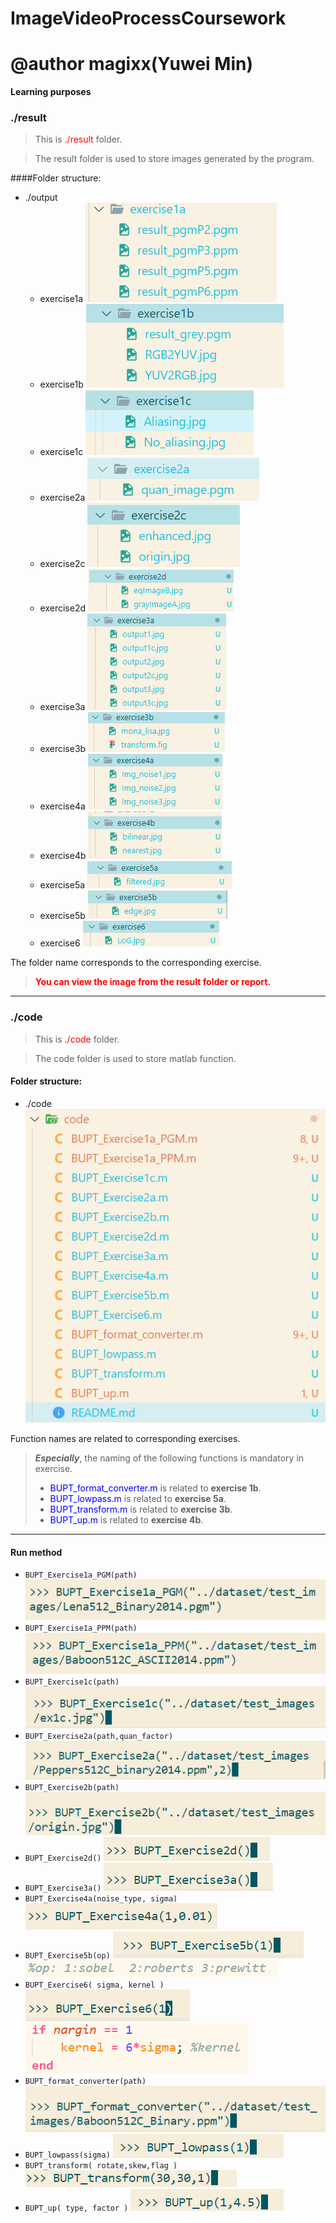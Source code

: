 # ImageVideoProcessCoursework
# @author magixx(Yuwei Min)


**Learning purposes**
### ./result

>This is <font color=red >./result</font> folder.

>The result folder is used to store images generated by the program.

####Folder structure:
- ./output
	- exercise1a
  ![Alt text](./results/output/image.png)
	- exercise1b
  ![Alt text](./results/output/image-1.png)
	- exercise1c
  ![Alt text](./results/output/image-2.png)
  - exercise2a
  ![Alt text](./results/output/image-3.png)
  - exercise2c
  ![Alt text](./results/output/image-4.png)
  - exercise2d
  ![Alt text](./results/output/image-8.png)
  - exercise3a
  ![Alt text](./results/output/image-9.png)
  - exercise3b
  ![Alt text](./results/output/image-15.png)
  - exercise4a
  ![Alt text](./results/output/image-10.png)
  - exercise4b
  ![Alt text](./results/output/image-11.png)
  - exercise5a
  ![Alt text](./results/output/image-12.png)
  - exercise5b
  ![Alt text](./results/output/image-13.png)
  - exercise6
  ![Alt text](./results/output/image-14.png)

The folder name corresponds to the corresponding exercise.

> **<font color=red>You can view the image from the result folder or report.</font>**

---
### ./code

>This is <font color=red >./code</font> folder.

>The code folder is used to store matlab function.

#### Folder structure:
- ./code
	![Alt text](./code/image.png)

Function names are related to corresponding exercises.
>***Especially***, the naming of the following functions is mandatory in exercise.
>- <font color=blue>BUPT_format_converter.m</font> is related to **exercise 1b**. 
>- <font color=blue>BUPT_lowpass.m</font> is related to **exercise 5a**.
>- <font color=blue>BUPT_transform.m</font> is related to **exercise 3b**.
>- <font color=blue>BUPT_up.m</font> is related to **exercise 4b**.

---
#### Run method
- `BUPT_Exercise1a_PGM(path)`
  ![Alt text](./code/image-2.png)
- `BUPT_Exercise1a_PPM(path)`
  ![Alt text](./code/image-3.png)
- `BUPT_Exercise1c(path)`
  ![Alt text](./code/image-4.png)
- `BUPT_Exercise2a(path,quan_factor)`
  ![Alt text](./code/image-5.png)
- `BUPT_Exercise2b(path)`
  ![Alt text](./code/image-6.png)
- `BUPT_Exercise2d()`
  ![Alt text](./code/image-7.png)
- `BUPT_Exercise3a()`
  ![Alt text](./code/image-8.png)
- `BUPT_Exercise4a(noise_type, sigma)`
  ![Alt text](./code/image-9.png)
- `BUPT_Exercise5b(op)`
  ![Alt text](./code/image-10.png)
  ![Alt text](./code/image-17.png)
- `BUPT_Exercise6( sigma, kernel )`
  ![Alt text](./code/image-11.png)
  ![Alt text](./code/image-18.png)
- `BUPT_format_converter(path)`
  ![Alt text](./code/image-12.png)
- `BUPT_lowpass(sigma)`
  ![Alt text](./code/image-13.png)
- `BUPT_transform( rotate,skew,flag )`
  ![Alt text](./code/image-14.png)
- `BUPT_up( type, factor )`
  ![Alt text](./code/image-16.png)
